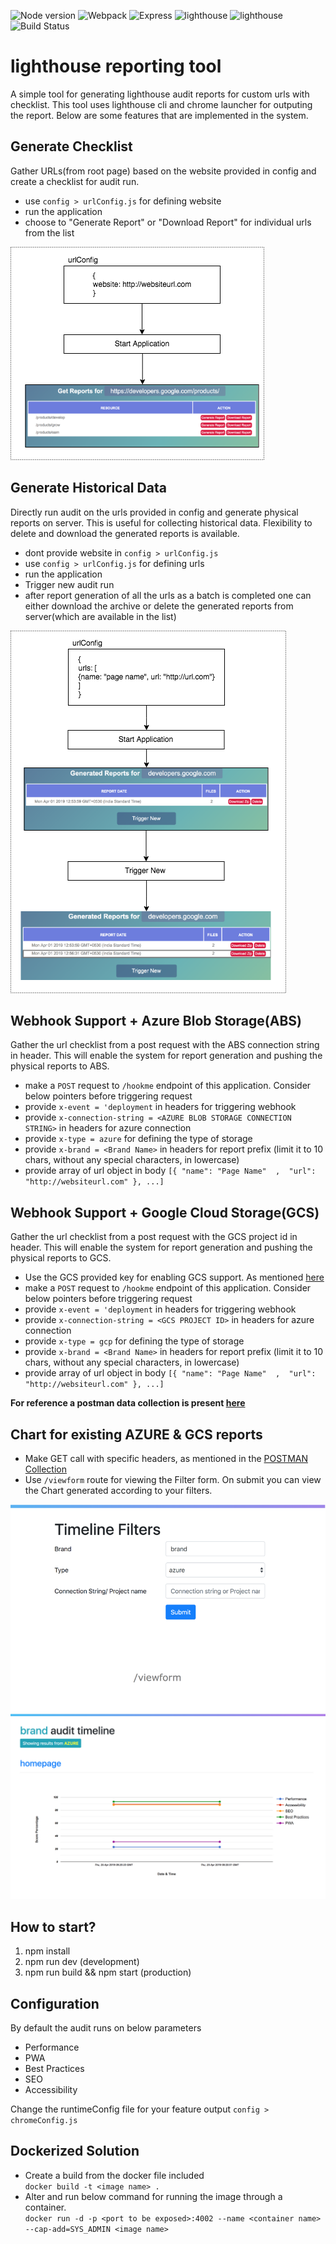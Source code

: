 ![Node version](https://img.shields.io/badge/node-%3E%3D10-green.svg) ![Webpack](https://img.shields.io/badge/tool-webpack-yellow.svg) ![Express](https://img.shields.io/badge/server-express-yellow.svg) ![lighthouse](https://img.shields.io/badge/package-lighthouse-lightgrey.svg)
![lighthouse](https://img.shields.io/badge/build-docker-orange.svg) ![Build Status](https://api.travis-ci.org/designerdevil/lighthouse.svg?branch=master)

# lighthouse reporting tool   

A simple tool for generating lighthouse audit reports for custom urls with checklist. This tool uses lighthouse cli and chrome launcher for outputing the report. Below are some features that are implemented in the system.

## Generate Checklist   
Gather URLs(from root page) based on the website provided in config and create a checklist for audit run.

- use ```config > urlConfig.js``` for defining website
- run the application
- choose to "Generate Report" or "Download Report" for individual urls from the list   

![Flow 1](https://github.com/designerdevil/lighthouse/blob/master/docs/1.png)

## Generate Historical Data   
Directly run audit on the urls provided in config and generate physical reports on server. This is useful for collecting historical data. Flexibility to delete and download the generated reports is available.

- dont provide website in ```config > urlConfig.js```
- use ```config > urlConfig.js``` for defining urls
- run the application
- Trigger new audit run
- after report generation of all the urls as a batch is completed one can either download the archive or delete the generated reports from server(which are available in the list)   

![Flow 2](https://github.com/designerdevil/lighthouse/blob/master/docs/2.png)

## Webhook Support + Azure Blob Storage(ABS)
Gather the url checklist from a post request with the ABS connection string in header. This will enable the system for report generation and pushing the physical reports to ABS.

- make a ```POST``` request to ```/hookme``` endpoint of this application. Consider below pointers before triggering request
- provide ```x-event = 'deployment``` in headers for triggering webhook
- provide ```x-connection-string = <AZURE BLOB STORAGE CONNECTION STRING>``` in headers for azure connection
- provide ```x-type = azure``` for defining the type of storage
- provide ```x-brand = <Brand Name>``` in headers for report prefix (limit it to 10 chars, without any special characters, in lowercase)
- provide array of url object in body   ```[{ "name": "Page Name"  ,  "url": "http://websiteurl.com" }, ...]```   


## Webhook Support + Google Cloud Storage(GCS)
Gather the url checklist from a post request with the GCS project id in header. This will enable the system for report generation and pushing the physical reports to GCS.

- Use the GCS provided key for enabling GCS support. As mentioned [here](https://github.com/designerdevil/lighthouse/blob/master/key/)
- make a ```POST``` request to ```/hookme``` endpoint of this application. Consider below pointers before triggering request
- provide ```x-event = 'deployment``` in headers for triggering webhook
- provide ```x-connection-string = <GCS PROJECT ID>``` in headers for azure connection
- provide ```x-type = gcp``` for defining the type of storage
- provide ```x-brand = <Brand Name>``` in headers for report prefix (limit it to 10 chars, without any special characters, in lowercase)
- provide array of url object in body   ```[{ "name": "Page Name"  ,  "url": "http://websiteurl.com" }, ...]```

**For reference a postman data collection is present [here](https://github.com/designerdevil/lighthouse/blob/master/docs/Lighthouse.postman_collection.json)**

## Chart for existing AZURE & GCS reports
- Make GET call with specific headers, as mentioned in the [POSTMAN Collection](https://github.com/designerdevil/lighthouse/blob/master/docs/Lighthouse.postman_collection.json)
- Use ```/viewform``` route for viewing the Filter form. On submit you can view the Chart generated according to your filters.

![Filter Form](https://github.com/designerdevil/lighthouse/blob/master/docs/viewform.png)  
![Filtered Chart](https://github.com/designerdevil/lighthouse/blob/master/docs/chart.png)


## How to start?   
1. npm install
2. npm run dev (development)
3. npm run build && npm start (production)


## Configuration   
By default the audit runs on below parameters
- Performance
- PWA
- Best Practices
- SEO
- Accessibility

Change the runtimeConfig file for your feature output
```config > chromeConfig.js```



## Dockerized Solution
- Create a build from the docker file included   
```docker build -t <image name> .```
- Alter and run below command for running the image through a container.   
```docker run -d -p <port to be exposed>:4002 --name <container name> --cap-add=SYS_ADMIN <image name>```